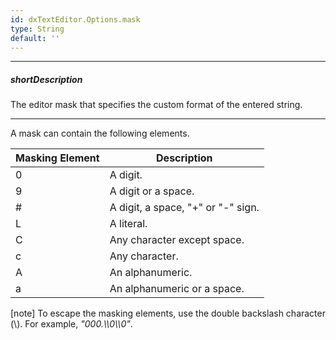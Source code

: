 ```yaml
---
id: dxTextEditor.Options.mask
type: String
default: ''
---
```

---
##### shortDescription
The editor mask that specifies the custom format of the entered string.

---
A mask can contain the following elements.

<div class="simple-table">
  <table>
    <thead>
    <tr>
      <th>Masking Element</th>
      <th>Description</th>
    </tr>
    </thead>
    <tbody>
    <tr>
      <td>0</td>
      <td>A digit.</td>
    </tr>
    <tr>
      <td>9</td>
      <td>A digit or a space.</td>
    </tr>
    <tr>
      <td>&#35;</td>
      <td>A digit, a space, "+" or "-" sign.</td>
    </tr>
    <tr>
      <td>L</td>
      <td>A literal.</td>
    </tr>
    <tr>
      <td>C</td>
      <td>Any character except space.</td>
    </tr>
    <tr>
      <td>c</td>
      <td>Any character.</td>
    </tr>
    <tr>
      <td>A</td>
      <td>An alphanumeric.</td>
    </tr>
    <tr>
      <td>a</td>
      <td>An alphanumeric or a space.</td>
    </tr>
    </tbody>
  </table>
</div>

[note] To escape the masking elements, use the double backslash character (\\\). For example, *"000.\\\0\\\0"*.